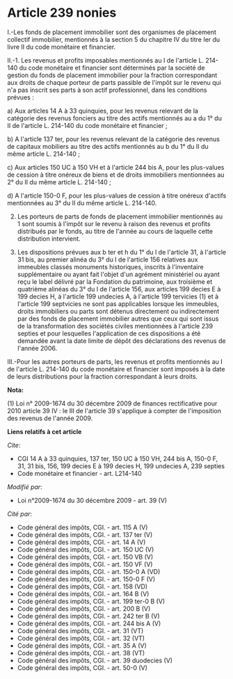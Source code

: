 # Article 239 nonies

I.-Les fonds de placement immobilier sont des organismes de placement collectif immobilier, mentionnés à la section 5 du
chapitre IV du titre Ier du livre II du code monétaire et financier. 

II.-1. Les revenus et profits imposables mentionnés au I de l'article L. 214-140 du code monétaire et financier sont
déterminés par la société de gestion du fonds de placement immobilier pour la fraction correspondant aux droits de chaque
porteur de parts passible de l'impôt sur le revenu qui n'a pas inscrit ses parts à son actif professionnel, dans les
conditions prévues : 

a) Aux articles 14 A à 33 quinquies, pour les revenus relevant de la catégorie des revenus fonciers au titre des actifs
mentionnés au a du 1° du II de l'article L. 214-140 du code monétaire et financier ; 

b) A l'article 137 ter, pour les revenus relevant de la catégorie des revenus de capitaux mobiliers au titre des actifs
mentionnés au b du 1° du II du même article L. 214-140 ; 

c) Aux articles 150 UC à 150 VH et à l'article 244 bis A, pour les plus-values de cession à titre onéreux de biens et de
droits immobiliers mentionnées au 2° du II du même article L. 214-140 ; 

d) A l'article 150-0 F, pour les plus-values de cession à titre onéreux d'actifs mentionnées au 3° du II du même article L.
214-140. 

2. Les porteurs de parts de fonds de placement immobilier mentionnés au 1 sont soumis à l'impôt sur le revenu à raison des
revenus et profits distribués par le fonds, au titre de l'année au cours de laquelle cette distribution intervient. 

3. Les dispositions prévues aux b ter et h du 1° du I de l'article 31, à l'article 31 bis, au premier alinéa du 3° du I de
l'article 156 relatives aux immeubles classés monuments historiques, inscrits à l'inventaire supplémentaire ou ayant fait
l'objet d'un agrément ministériel ou ayant reçu le label délivré par la Fondation du patrimoine, aux troisième et quatrième
alinéas du 3° du I de l'article 156, aux articles 199 decies E à 199 decies H, à l'article 199 undecies A, à l'article 199
tervicies (1) et à l'article 199 septvicies ne sont pas applicables lorsque les immeubles, droits immobiliers ou parts sont
détenus directement ou indirectement par des fonds de placement immobilier autres que ceux qui sont issus de la
transformation des sociétés civiles mentionnées à l'article 239 septies et pour lesquelles l'application de ces dispositions
a été demandée avant la date limite de dépôt des déclarations des revenus de l'année 2006. 

III.-Pour les autres porteurs de parts, les revenus et profits mentionnés au I de l'article L. 214-140 du code monétaire et
financier sont imposés à la date de leurs distributions pour la fraction correspondant à leurs droits.

**Nota:**

(1) Loi n° 2009-1674 du 30 décembre 2009 de finances rectificative pour 2010 article 39 IV : le III de l'article 39
s'applique à compter de l'imposition des revenus de l'année 2009.

**Liens relatifs à cet article**

_Cite_:

  - CGI 14 A à 33 quinquies, 137 ter, 150 UC à 150 VH, 244 bis A, 150-0 F, 31, 31 bis, 156, 199 decies E à 199 decies H, 199 undecies A, 239 septies
  - Code monétaire et financier - art. L214-140

_Modifié par_:

  - Loi n°2009-1674 du 30 décembre 2009 - art. 39 (V)

_Cité par_:

  - Code général des impôts, CGI. - art. 115 A (V)
  - Code général des impôts, CGI. - art. 137 ter (V)
  - Code général des impôts, CGI. - art. 14 A (V)
  - Code général des impôts, CGI. - art. 150 UC (V)
  - Code général des impôts, CGI. - art. 150 VB (V)
  - Code général des impôts, CGI. - art. 150 VF (V)
  - Code général des impôts, CGI. - art. 150-0 A (VD)
  - Code général des impôts, CGI. - art. 150-0 F (V)
  - Code général des impôts, CGI. - art. 158 (VD)
  - Code général des impôts, CGI. - art. 164 B (V)
  - Code général des impôts, CGI. - art. 199 ter-0 B (V)
  - Code général des impôts, CGI. - art. 200 B (V)
  - Code général des impôts, CGI. - art. 242 ter B (V)
  - Code général des impôts, CGI. - art. 244 bis A (V)
  - Code général des impôts, CGI. - art. 31 (VT)
  - Code général des impôts, CGI. - art. 32 (VT)
  - Code général des impôts, CGI. - art. 35 A (V)
  - Code général des impôts, CGI. - art. 38 (VT)
  - Code général des impôts, CGI. - art. 39 duodecies (V)
  - Code général des impôts, CGI. - art. 50-0 (V)
